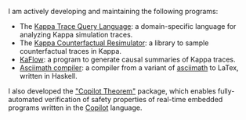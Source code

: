 I am actively developing and maintaining the following programs:

+ The [Kappa Trace Query Language](/software/katql-documentation.html): a domain-specific language
for analyzing Kappa simulation traces.
+ The [Kappa Counterfactual Resimulator](/software/kappa-cosimulation.html): a library to sample
counterfactual traces in Kappa.
+ [KaFlow](https://github.com/jonathan-laurent/KaFlow): a program to generate causal summaries of
Kappa traces.
+ [Asciimath compiler](https://github.com/jonathan-laurent/personal-website): a compiler from a variant of [asciimath](http://asciimath.org/) to LaTex, written in Haskell.

I also developed the ["Copilot Theorem"](https://hackage.haskell.org/package/copilot-theorem) 
package, which enables fully-automated verification
of safety properties of real-time embedded programs written in the 
[Copilot](http://leepike.github.io/Copilot/) language.